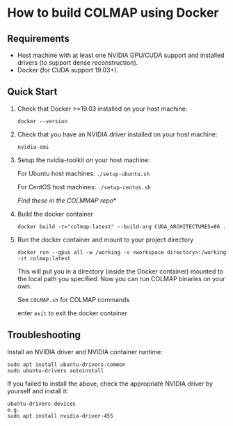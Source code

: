 # How to build COLMAP using Docker

## Requirements

- Host machine with at least one NVIDIA GPU/CUDA support and installed drivers
  (to support dense reconstruction).
- Docker (for CUDA support 19.03+).

## Quick Start

1. Check that Docker >=19.03 installed on your host machine:

    ```
    docker --version
    ```

2. Check that you have an NVIDIA driver installed on your host machine:

    ```
    nvidia-smi
    ```

3. Setup the nvidia-toolkit on your host machine:

    For Ubuntu host machines: `./setup-ubuntu.sh`

    For CentOS host machines: `./setup-centos.sh`

      *Find these in the COLMMAP repo**

3. Build the docker container

    ```
    docker build -t="colmap:latest" --build-arg CUDA_ARCHITECTURES=86 .
    ```

4. Run the docker container and mount to your project directory

    ```
    docker run --gpus all -w /working -v <workspace directory>:/working -it colmap:latest
    ```

    This will put you in a directory (inside the Docker container) mounted to
    the local path you specified. Now you can run COLMAP binaries on your own.

    See `COLMAP.sh` for COLMAP commands

    enter `exit` to exit the docker container


## Troubleshooting

Install an NVIDIA driver and NVIDIA container runtime:

```
sudo apt install ubuntu-drivers-common
sudo ubuntu-drivers autoinstall
```

If you failed to install the above, check the appropriate NVIDIA driver by yourself and install it:

```
ubuntu-drivers devices
e.g.
sudo apt install nvidia-driver-455
```